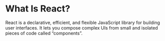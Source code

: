 # What Is React?
React is a declarative, efficient, and flexible JavaScript library for building user interfaces. It lets you compose complex UIs from small and isolated pieces of code called “components”.


